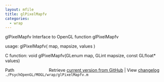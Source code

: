 ```yaml
---
layout: mfile
title: glPixelMapfv
categories:
  - wrap
---
```


glPixelMapfv  Interface to OpenGL function glPixelMapfv

usage:  glPixelMapfv\( map, mapsize, values \)

C function:  void glPixelMapfv\(GLenum map, GLint mapsize, const GLfloat\* values\)


<div class="code_header" style="text-align:right;">
  <span style="float:left;">Path&nbsp;&nbsp;</span> <span class="counter">Retrieve <a href=
  "https://raw.github.com/Psychtoolbox-3/Psychtoolbox-3/beta/./PsychOpenGL/MOGL/wrap/glPixelMapfv.m">current version from GitHub</a> | View <a href=
  "https://github.com/Psychtoolbox-3/Psychtoolbox-3/commits/beta/./PsychOpenGL/MOGL/wrap/glPixelMapfv.m">changelog</a></span>
</div>
<div class="code">
  <code>./PsychOpenGL/MOGL/wrap/glPixelMapfv.m</code>
</div>
